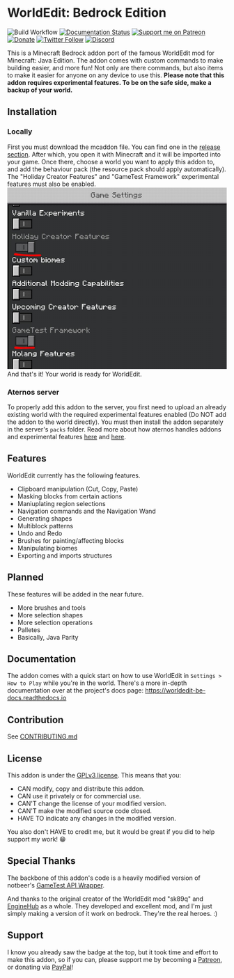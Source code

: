 # WorldEdit: Bedrock Edition
![Build Workflow](https://github.com/SIsilicon/WorldEdit-BE/actions/workflows/main.yml/badge.svg)
[![Documentation Status](https://readthedocs.org/projects/ansicolortags/badge/?version=latest)](http://worldedit-be-docs.readthedocs.io/?badge=latest)
[![Support me on Patreon](https://img.shields.io/endpoint.svg?url=https%3A%2F%2Fshieldsio-patreon.vercel.app%2Fapi%3Fusername%3DSIsilicon%26type%3Dpatrons&style=flat)](https://patreon.com/SIsilicon)
[![Donate](https://img.shields.io/badge/Donate-PayPal-green.svg)](https://www.paypal.com/cgi-bin/webscr?cmd=_s-xclick&hosted_button_id=XXXJ5ETNT5PSN)
[![Twitter Follow](https://img.shields.io/twitter/follow/iSiliconS?style=social)](https://twitter.com/iSiliconS)
[![Discord](https://badgen.net/badge/icon/discord?icon=discord&label)](https://discord.gg/M5uAkr9WU2)

This is a Minecraft Bedrock addon port of the famous WorldEdit mod for Minecraft: Java Edition. The addon comes with custom commands to make building easier, and more fun! Not only are there commands, but also items to make it easier for anyone on any device to use this.
__Please note that this addon requires experimental features. To be on the safe side, make a backup of your world.__

## Installation
### Locally
First you must download the mcaddon file. You can find one in the [release section](https://github.com/SIsilicon/WorldEdit-BE/releases). After which, you open it with Minecraft and it will be imported into your game. Once there, choose a world you want to apply this addon to, and add the behaviour pack (the resource pack should apply automatically). The "Holiday Creator Features" and "GameTest Framework" experimental features must also be enabled.
![GameTest Framework and Holiday Creator Features](docs/Experimental_Features.jpg)
And that's it! Your world is ready for WorldEdit.

### Aternos server
To properly add this addon to the server, you first need to upload an already existing world with the required experimental features enabled (Do NOT add the addon to the world directly). You must then install the addon separately in the server's `packs` folder. Read more about how aternos handles addons and experimental features [here](https://support.aternos.org/hc/en-us/articles/360042095232-Installing-Addons-Minecraft-Bedrock-Edition-) and [here](https://support.aternos.org/hc/en-us/articles/4407553257873-Enabling-experimental-gameplay-Minecraft-Bedrock-Edition-).

## Features
WorldEdit currently has the following features.
- Clipboard manipulation (Cut, Copy, Paste)
- Masking blocks from certain actions
- Maniuplating region selections
- Navigation commands and the Navigation Wand
- Generating shapes
- Multiblock patterns
- Undo and Redo
- Brushes for painting/affecting blocks
- Manipulating biomes
- Exporting and imports structures

## Planned
These features will be added in the near future.
- More brushes and tools
- More selection shapes
- More selection operations
- Palletes
- Basically, Java Parity

## Documentation
The addon comes with a quick start on how to use WorldEdit in `Settings > How to Play` while you're in the world.
There's a more in-depth documentation over at the project's docs page: https://worldedit-be-docs.readthedocs.io

## Contribution

See [CONTRIBUTING.md](CONTRIBUTING.md)

## License
This addon is under the [GPLv3 license](LICENSE.txt). This means that you:
- CAN modify, copy and distribute this addon.
- CAN use it privately or for commercial use.
- CAN'T change the license of your modified version.
- CAN'T make the modified source code closed.
- HAVE TO indicate any changes in the modified version.

You also don't HAVE to credit me, but it would be great if you did to help support my work! 😁

## Special Thanks
The backbone of this addon's code is a heavily modified version of notbeer's [GameTest API Wrapper](https://github.com/notbeer/Gametest-API-Wrapper).

And thanks to the original creator of the WorldEdit mod "sk89q" and [EngineHub](https://enginehub.org/) as a whole. They developed and excellent mod, and I'm just simply making a version of it work on bedrock. They're the real heroes. :) 

## Support
I know you already saw the badge at the top, but it took time and effort to make this addon, so if you can, please support me by becoming a [Patreon](https://patreon.com/SIsilicon), or donating via [PayPal](https://www.paypal.com/cgi-bin/webscr?cmd=_s-xclick&hosted_button_id=XXXJ5ETNT5PSN)!
